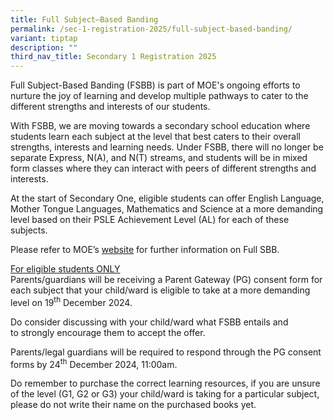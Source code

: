```yaml
---
title: Full Subject–Based Banding
permalink: /sec-1-registration-2025/full-subject-based-banding/
variant: tiptap
description: ""
third_nav_title: Secondary 1 Registration 2025
---
```

<p>Full Subject-Based Banding (FSBB) is part of MOE's ongoing efforts to
nurture the joy of learning and develop multiple pathways to cater to the
different strengths and interests of our students.</p>
<p>With FSBB, we are moving towards a secondary school education where students
learn each subject at the level that best caters to their overall strengths,
interests and learning needs. Under FSBB, there will no longer be separate
Express, N(A), and N(T) streams, and students will be in mixed form classes
where they can interact with peers of different strengths and interests.</p>
<p>At the start of Secondary One, eligible students can offer&nbsp;English
Language, Mother Tongue Languages, Mathematics and Science&nbsp;at a more
demanding level based on their PSLE Achievement Level (AL) for each of
these subjects.</p>
<p>Please refer to MOE’s <a href="https://www.moe.gov.sg/microsites/psle-fsbb/full-subject-based-banding/main.html" rel="noopener noreferrer nofollow" target="_blank">website</a> for
further information on Full SBB.</p>
<p><u>For eligible students ONLY</u>
<br>Parents/guardians will be receiving a&nbsp;Parent Gateway (PG) consent
form&nbsp;for each subject&nbsp;that your child/ward is eligible to take
at a more demanding level on&nbsp;19<sup>th</sup> December 2024.&nbsp;</p>
<p>Do&nbsp;consider discussing with your&nbsp;child/ward&nbsp;what FSBB entails
and to&nbsp;strongly encourage them to accept the offer.&nbsp;</p>
<p>Parents/legal guardians will be required to respond through the PG consent
forms by&nbsp;24<sup>th</sup> December 2024, 11:00am.</p>
<p>Do remember to purchase the correct learning resources, if you are unsure
of the level (G1, G2 or G3) your child/ward is taking for a particular
subject, please do not write their name on the purchased books yet.</p>